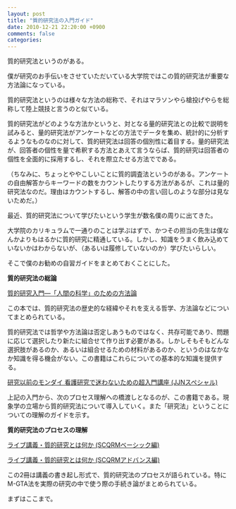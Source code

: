 ```yaml
---
layout: post
title: "質的研究法の入門ガイド"
date: 2010-12-21 22:20:00 +0900
comments: false
categories: 
---
```

質的研究法というのがある。

僕が研究のお手伝いをさせていただいている大学院ではこの質的研究法が重要な方法論になっている。

質的研究法というのは様々な方法の総称で、それはマラソンやら槍投げやらを総称して陸上競技と言うのと似ている。

質的研究法がどのような方法かというと、対となる量的研究法との比較で説明を試みると、量的研究法がアンケートなどの方法でデータを集め、統計的に分析するようなものなのに対して、質的研究法は回答の個別性に着目する。量的研究法が、回答者の個性を量で希釈する方法とあえて言うならば、質的研究は回答者の個性を全面的に採用するし、それを際立たせる方法でである。

（ちなみに、ちょっとややこしいことに質的調査法というのがある。アンケートの自由解答からキーワードの数をカウントしたりする方法があるが、これは量的研究法なのだ。理由はカウントするし、解答の中の言い回しのような部分は見ないためだ。）

最近、質的研究法について学びたいという学生が数名僕の周りに出てきた。

大学院のカリキュラムで一通りのことは学ぶはずで、かつその担当の先生は僕なんかよりもはるかに質的研究に精通している。しかし、知識をうまく飲み込めていないかはわからないが、（あるいは履修していないのか）学びたいらしい。

そこで僕のお勧めの自習ガイドをまとめておくことにした。

**質的研究法の総論**

[質的研究入門―「人間の科学」のための方法論][1]<img src="http://www.assoc-amazon.jp/e/ir?t=tokiwatchasso-22&amp;l=as2&amp;o=9&amp;a=4393499093" width="1" height="1" style="border: none !important; margin: 0px !important" />

この本では、質的研究法の歴史的な経緯やそれを支える哲学、方法論などについてまとめられている。

質的研究法では哲学や方法論は否定しあうものではなく、共存可能であり、問題に応じて選択したり新たに組合せて作り出す必要がある。しかしそもそもどんな選択肢があるのか、あるいは組合せるための材料があるのか、というのはなかなか知識を得る機会がない。この書籍はこれらについての基本的な知識を提供する。

[研究以前のモンダイ 看護研究で迷わないための超入門講座 (JJNスペシャル)][2]<img src="http://www.assoc-amazon.jp/e/ir?t=tokiwatchasso-22&amp;l=as2&amp;o=9&amp;a=4260009958" width="1" height="1" style="border: none !important; margin: 0px !important" />

上記の入門から、次のプロセス理解への橋渡しとなるのが、この書籍である。現象学の立場から質的研究法について導入していく。また「研究法」ということについての理解のガイドを示す。

**質的研究法のプロセスの理解**

[ライブ講義・質的研究とは何か (SCQRMベーシック編)][3]<img src="http://www.assoc-amazon.jp/e/ir?t=tokiwatchasso-22&amp;l=as2&amp;o=9&amp;a=4788510715" width="1" height="1" style="border: none !important; margin: 0px !important" />

[ライブ講義・質的研究とは何か (SCQRMアドバンス編)][4]<img src="http://www.assoc-amazon.jp/e/ir?t=tokiwatchasso-22&amp;l=as2&amp;o=9&amp;a=4788511088" width="1" height="1" style="border: none !important; margin: 0px !important" />

この2冊は講義の書き起し形式で、質的研究法のプロセスが語られている。特にM-GTA法を実際の研究の中で使う際の手続き論がまとめられている。

まずはここまで。

  [1]: http://www.amazon.co.jp/gp/product/4393499093?ie=UTF8&tag=tokiwatchasso-22&linkCode=as2&camp=247&creative=7399&creativeASIN=4393499093

  [2]: http://www.amazon.co.jp/gp/product/4260009958?ie=UTF8&tag=tokiwatchasso-22&linkCode=as2&camp=247&creative=7399&creativeASIN=4260009958

  [3]: http://www.amazon.co.jp/gp/product/4788510715?ie=UTF8&tag=tokiwatchasso-22&linkCode=as2&camp=247&creative=7399&creativeASIN=4788510715

  [4]: http://www.amazon.co.jp/gp/product/4788511088?ie=UTF8&tag=tokiwatchasso-22&linkCode=as2&camp=247&creative=7399&creativeASIN=4788511088